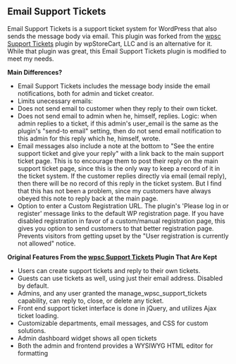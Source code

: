 Email Support Tickets
---------------------

Email Support Tickets is a support ticket system for WordPress that also sends the message body via email. This plugin was forked from  the [wpsc Support Tickets](http://wordpress.org/plugins/wpsc-support-tickets/) plugin by wpStoreCart, LLC and is an alternative for it. While that plugin was great, this Email Support Tickets plugin is modified to meet my needs.

**Main Differences?**

 * Email Support Tickets includes the message body inside the email notifications, both for admin and ticket creator.
 * Limits unecessary emails:
  * Does not send email to customer when they reply to their own ticket. 
  * Does not send email to admin when he, himself, replies. Logic: when admin replies to a ticket, if this admin's user_email is the same as the plugin's "send-to email" setting, then do not send email notification to this admin for this reply which he, himself, wrote. 
 * Email messages also include a note at the bottom to "See the entire support ticket and give your reply" with a link back to the main support ticket page. This is to encourage them to post their reply on the main support ticket page, since this is the only way to keep a record of it in the ticket system. If the customer replies directly via email (email reply), then there will be no record of this reply in the ticket system. But I find that this has not been a problem, since my customers have always obeyed this note to reply back at the main page.
 * Option to enter a Custom Registration URL. The plugin's 'Please log in or register' message links to the default WP registration page. If you have disabled registration in favor of a custom/manual registration page, this gives you option to send customers to that better registration page. Prevents visitors from getting upset by the "User registration is currently not allowed" notice.


**Original Features From the [wpsc Support Tickets](http://wordpress.org/plugins/wpsc-support-tickets/) Plugin That Are Kept**

 * Users can create support tickets and reply to their own tickets.
 * Guests can use tickets as well, using just their email address. Disabled by default.
 * Admins, and any user granted the manage_wpsc_support_tickets capability, can reply to, close, or delete any ticket.
 * Front end support ticket interface is done in jQuery, and utilizes Ajax ticket loading.
 * Customizable departments, email messages, and CSS for custom solutions.
 * Admin dashboard widget shows all open tickets
 * Both the admin and frontend provides a WYSIWYG HTML editor for formatting
